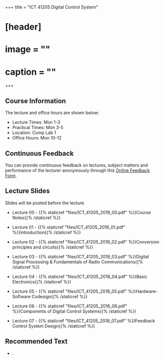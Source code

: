 +++
title = "ICT 41205 Digital Control System"

# [header]
# image = ""
# caption = ""
+++

## Course Information
The lecture and office hours are shown below:

- Lecture Times: Mon 1-3
- Practical Times: Mon 3-5
- Location: Comp Lab 1
- Office Hours: Mon 10-12

## Continuous Feedback
You can provide continuous feedback on lectures, subject matters and performance of the lecturer anonymously through this [Online Feedback Form](https://goo.gl/forms/vrR6H2vzZdqClGZr2).
 
## Lecture Slides
Slides will be posted before the lecture.

- Lecture 00 - {{% staticref "files/ICT_41205_2018_00.pdf" %}}Course Notes{{% /staticref %}}

- Lecture 01 - {{% staticref "files/ICT_41205_2018_01.pdf" %}}Introduction{{% /staticref %}}

- Lecture 02 - {{% staticref "files/ICT_41205_2018_02.pdf" %}}Conversion principles and circuits{{% /staticref %}}

- Lecture 03 - {{% staticref "files/ICT_41205_2018_03.pdf" %}}Digital Signal Processing & Fundamentals of Radio Communications{{% /staticref %}}

- Lecture 04 - {{% staticref "files/ICT_41205_2018_04.pdf" %}}Basic Electronics{{% /staticref %}}

- Lecture 05 - {{% staticref "files/ICT_41205_2018_05.pdf" %}}Hardware-Software Codesign{{% /staticref %}}

- Lecture 06 - {{% staticref "files/ICT_41205_2018_06.pdf" %}}Components of Digital Control Systems{{% /staticref %}}

- Lecture 07 - {{% staticref "files/ICT_41205_2018_07.pdf" %}}Feedback Control System Design{{% /staticref %}}

## Recommended Text

- .
